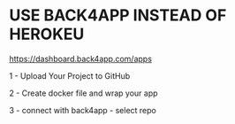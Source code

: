 # USE BACK4APP INSTEAD OF HEROKEU

https://dashboard.back4app.com/apps


1 - Upload Your Project to GitHub 


2 - Create docker file and wrap your app


3 - connect with back4app - select repo
